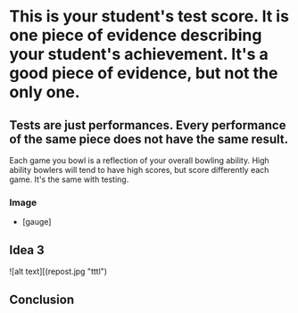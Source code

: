 # This is your student's test score. It is one piece of evidence describing your student's achievement. It's a good piece of evidence, but not the only one.



## Tests are just performances. Every performance of the same piece does not have the same result.
Each game you bowl is a reflection of your overall bowling ability. High ability bowlers will tend to have high scores, but score differently each game. It's the same with testing. 




### Image

* [gauge] 




## Idea 3 

![alt text][(repost.jpg  "tttl")



## Conclusion
